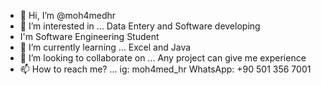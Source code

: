 - 👋 Hi, I’m @moh4medhr
- 👀 I’m interested in ... Data Entery and Software developing
- I'm Software Engineering Student
- 🌱 I’m currently learning ... Excel and Java
- 💞️ I’m looking to collaborate on ... Any project can give me experience
- 📫 How to reach me? ... ig: moh4med_hr WhatsApp: +90 501 356 7001  

<!---
moh4medhr/moh4medhr is a ✨ special ✨ repository because its `README.md` (this file) appears on your GitHub profile.
You can click the Preview link to take a look at your changes.
--->
